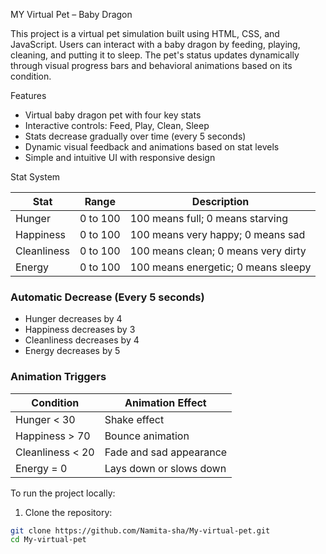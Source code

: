 MY Virtual Pet – Baby Dragon

This project is a virtual pet simulation built using HTML, CSS, and JavaScript. Users can interact with a baby dragon by feeding, playing, cleaning, and putting it to sleep. The pet's status updates dynamically through visual progress bars and behavioral animations based on its condition.

Features

- Virtual baby dragon pet with four key stats
- Interactive controls: Feed, Play, Clean, Sleep
- Stats decrease gradually over time (every 5 seconds)
- Dynamic visual feedback and animations based on stat levels
- Simple and intuitive UI with responsive design

Stat System

| Stat        | Range     | Description                          |
|-------------|-----------|--------------------------------------|
| Hunger      | 0 to 100  | 100 means full; 0 means starving     |
| Happiness   | 0 to 100  | 100 means very happy; 0 means sad    |
| Cleanliness | 0 to 100  | 100 means clean; 0 means very dirty  |
| Energy      | 0 to 100  | 100 means energetic; 0 means sleepy  |

### Automatic Decrease (Every 5 seconds)

- Hunger decreases by 4
- Happiness decreases by 3
- Cleanliness decreases by 4
- Energy decreases by 5

### Animation Triggers

| Condition           | Animation Effect            |
|---------------------|-----------------------------|
| Hunger < 30         | Shake effect                |
| Happiness > 70      | Bounce animation            |
| Cleanliness < 20    | Fade and sad appearance     |
| Energy = 0          | Lays down or slows down     |

To run the project locally:

1. Clone the repository:

```bash
git clone https://github.com/Namita-sha/My-virtual-pet.git
cd My-virtual-pet
